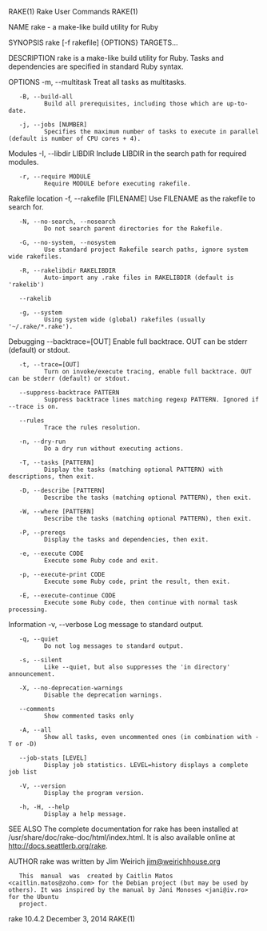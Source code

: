 RAKE(1)                                                                                     Rake User Commands                                                                                    RAKE(1)

NAME
       rake - a make-like build utility for Ruby

SYNOPSIS
       rake [-f rakefile] {OPTIONS} TARGETS...

DESCRIPTION
       rake is a make-like build utility for Ruby. Tasks and dependencies are specified in standard Ruby syntax.

OPTIONS
       -m, --multitask
              Treat all tasks as multitasks.

       -B, --build-all
              Build all prerequisites, including those which are up-to-date.

       -j, --jobs [NUMBER]
              Specifies the maximum number of tasks to execute in parallel (default is number of CPU cores + 4).

   Modules
       -I, --libdir LIBDIR
              Include LIBDIR in the search path for required modules.

       -r, --require MODULE
              Require MODULE before executing rakefile.

   Rakefile location
       -f, --rakefile [FILENAME]
              Use FILENAME as the rakefile to search for.

       -N, --no-search, --nosearch
              Do not search parent directories for the Rakefile.

       -G, --no-system, --nosystem
              Use standard project Rakefile search paths, ignore system wide rakefiles.

       -R, --rakelibdir RAKELIBDIR
              Auto-import any .rake files in RAKELIBDIR (default is 'rakelib')

       --rakelib

       -g, --system
              Using system wide (global) rakefiles (usually '~/.rake/*.rake').

   Debugging
       --backtrace=[OUT]
              Enable full backtrace.  OUT can be stderr (default) or stdout.

       -t, --trace=[OUT]
              Turn on invoke/execute tracing, enable full backtrace. OUT can be stderr (default) or stdout.

       --suppress-backtrace PATTERN
              Suppress backtrace lines matching regexp PATTERN. Ignored if --trace is on.

       --rules
              Trace the rules resolution.

       -n, --dry-run
              Do a dry run without executing actions.

       -T, --tasks [PATTERN]
              Display the tasks (matching optional PATTERN) with descriptions, then exit.

       -D, --describe [PATTERN]
              Describe the tasks (matching optional PATTERN), then exit.

       -W, --where [PATTERN]
              Describe the tasks (matching optional PATTERN), then exit.

       -P, --prereqs
              Display the tasks and dependencies, then exit.

       -e, --execute CODE
              Execute some Ruby code and exit.

       -p, --execute-print CODE
              Execute some Ruby code, print the result, then exit.

       -E, --execute-continue CODE
              Execute some Ruby code, then continue with normal task processing.

   Information
       -v, --verbose
              Log message to standard output.

       -q, --quiet
              Do not log messages to standard output.

       -s, --silent
              Like --quiet, but also suppresses the 'in directory' announcement.

       -X, --no-deprecation-warnings
              Disable the deprecation warnings.

       --comments
              Show commented tasks only

       -A, --all
              Show all tasks, even uncommented ones (in combination with -T or -D)

       --job-stats [LEVEL]
              Display job statistics. LEVEL=history displays a complete job list

       -V, --version
              Display the program version.

       -h, -H, --help
              Display a help message.

SEE ALSO
       The complete documentation for rake has been installed at /usr/share/doc/rake-doc/html/index.html. It is also available online at http://docs.seattlerb.org/rake.

AUTHOR
       rake was written by Jim Weirich <jim@weirichhouse.org>

       This  manual  was  created by Caitlin Matos <caitlin.matos@zoho.com> for the Debian project (but may be used by others). It was inspired by the manual by Jani Monoses <jani@iv.ro> for the Ubuntu
       project.

rake 10.4.2                                                                                  December 3, 2014                                                                                     RAKE(1)
